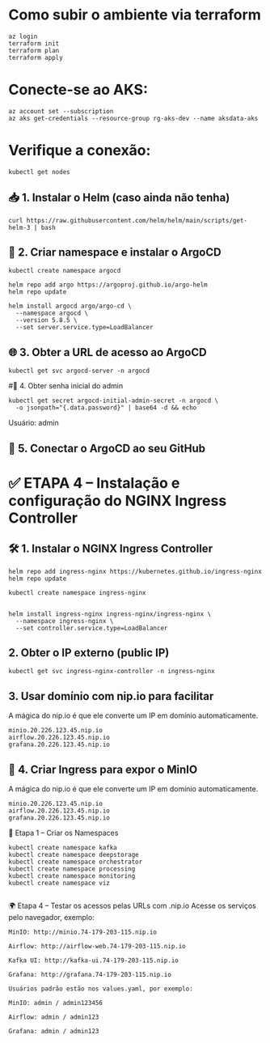 # Como subir o ambiente via terraform

```console
az login
terraform init
terraform plan
terraform apply
```

# Conecte-se ao AKS:
```console
az account set --subscription 
az aks get-credentials --resource-group rg-aks-dev --name aksdata-aks
```

# Verifique a conexão:
```console
kubectl get nodes
```

## 📥 1. Instalar o Helm (caso ainda não tenha)
```console
curl https://raw.githubusercontent.com/helm/helm/main/scripts/get-helm-3 | bash
```

## 📁 2. Criar namespace e instalar o ArgoCD
```console
kubectl create namespace argocd

helm repo add argo https://argoproj.github.io/argo-helm
helm repo update

helm install argocd argo/argo-cd \
  --namespace argocd \
  --version 5.8.5 \
  --set server.service.type=LoadBalancer
```

## 🌐 3. Obter a URL de acesso ao ArgoCD
```console
kubectl get svc argocd-server -n argocd
```

#🔐 4. Obter senha inicial do admin
```console
kubectl get secret argocd-initial-admin-secret -n argocd \
  -o jsonpath="{.data.password}" | base64 -d && echo

```
Usuário: admin



## 🔗 5. Conectar o ArgoCD ao seu GitHub


##


# ✅ ETAPA 4 – Instalação e configuração do NGINX Ingress Controller
## 🛠️ 1. Instalar o NGINX Ingress Controller

```console
helm repo add ingress-nginx https://kubernetes.github.io/ingress-nginx
helm repo update

kubectl create namespace ingress-nginx


helm install ingress-nginx ingress-nginx/ingress-nginx \
  --namespace ingress-nginx \
  --set controller.service.type=LoadBalancer

```

## 2. Obter o IP externo (public IP)
```console
kubectl get svc ingress-nginx-controller -n ingress-nginx

```

## 3. Usar domínio com nip.io para facilitar
A mágica do nip.io é que ele converte um IP em domínio automaticamente.
```console
minio.20.226.123.45.nip.io
airflow.20.226.123.45.nip.io
grafana.20.226.123.45.nip.io

```

## 📄 4. Criar Ingress para expor o MinIO
A mágica do nip.io é que ele converte um IP em domínio automaticamente.
```console
minio.20.226.123.45.nip.io
airflow.20.226.123.45.nip.io
grafana.20.226.123.45.nip.io

```


🧱 Etapa 1 – Criar os Namespaces

```console
kubectl create namespace kafka
kubectl create namespace deepstorage
kubectl create namespace orchestrator
kubectl create namespace processing
kubectl create namespace monitoring
kubectl create namespace viz


```



🌍 Etapa 4 – Testar os acessos pelas URLs com .nip.io
Acesse os serviços pelo navegador, exemplo:
```console
MinIO: http://minio.74-179-203-115.nip.io

Airflow: http://airflow-web.74-179-203-115.nip.io

Kafka UI: http://kafka-ui.74-179-203-115.nip.io

Grafana: http://grafana.74-179-203-115.nip.io

Usuários padrão estão nos values.yaml, por exemplo:

MinIO: admin / admin123456

Airflow: admin / admin123

Grafana: admin / admin123

```